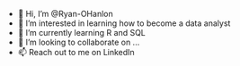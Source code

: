 - 👋 Hi, I’m @Ryan-OHanlon
- 👀 I’m interested in learning how to become a data analyst
- 🌱 I’m currently learning R and SQL
- 💞️ I’m looking to collaborate on ...
- 📫 Reach out to me on LinkedIn

<!---
Ryan-OHanlon/Ryan-OHanlon is a ✨ special ✨ repository because its `README.md` (this file) appears on your GitHub profile.
You can click the Preview link to take a look at your changes.
--->
